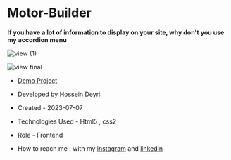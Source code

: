 # Motor-Builder

**If you have a lot of information to display on your site, why don't you use my accordion menu**

![view (1)](https://github.com/hossein-deyri/Motor-Builder/assets/136192436/0df44f1f-2f06-499c-9264-d24db1e82c5a)

![view final](https://user-images.githubusercontent.com/109727844/204102930-fac80657-4d16-4816-b476-a88e984abefe.jpg)

- [Demo Project](https://hossein-deyri.github.io/Motor-Builder/)

- Developed by Hossein Deyri

- Created - 2023-07-07

- Technologies Used - Html5 , css2 

- Role - Frontend

- How to reach me : with my [instagram](https://www.instagram.com/hossein.deyri_web) and [linkedin](https://www.linkedin.com/in/hossein-deyri)

